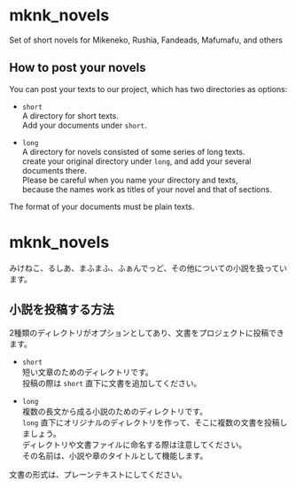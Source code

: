 # mknk_novels
Set of short novels for Mikeneko, Rushia, Fandeads, Mafumafu, and others  
## How to post your novels  
You can post your texts to our project, which has two directories as options:  
* `short`  
  A directory for short texts.  
  Add your documents under `short`.  

* `long`  
  A directory for novels consisted of some series of long texts.  
  create your original directory under `long`, and add your several documents there.  
  Please be careful when you name your directory and texts,  
  because the names work as titles of your novel and that of sections.  

The format of your documents must be plain texts.

# mknk_novels
みけねこ、るしあ、まふまふ、ふぁんでっど、その他についての小説を扱っています。
## 小説を投稿する方法  
2種類のディレクトリがオプションとしてあり、文書をプロジェクトに投稿できます。  
* `short`  
  短い文章のためのディレクトリです。  
  投稿の際は `short` 直下に文書を追加してください。  
  
* `long`  
  複数の長文から成る小説のためのディレクトリです。  
  `long` 直下にオリジナルのディレクトリを作って、そこに複数の文書を投稿しましょう。  
  ディレクトリや文書ファイルに命名する際は注意してください。  
  その名前は、小説や章のタイトルとして機能します。

文書の形式は、プレーンテキストにしてください。
